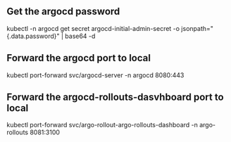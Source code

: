 ## Get the argocd password
kubectl -n argocd get secret argocd-initial-admin-secret -o jsonpath="{.data.password}" | base64 -d

## Forward the argocd port to local
kubectl port-forward svc/argocd-server -n argocd 8080:443

## Forward the argocd-rollouts-dasvhboard port to local
kubectl port-forward svc/argo-rollout-argo-rollouts-dashboard -n argo-rollouts 8081:3100